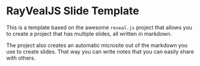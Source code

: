# RayVealJS Slide Template

This is a template based on the awesome `reveal.js` project that allows you to create a project that has multiple slides, all written in markdown.

The project also creates an automatic microsite out of the markdown you use to create slides. That way you can write notes that you can easily share with others.
